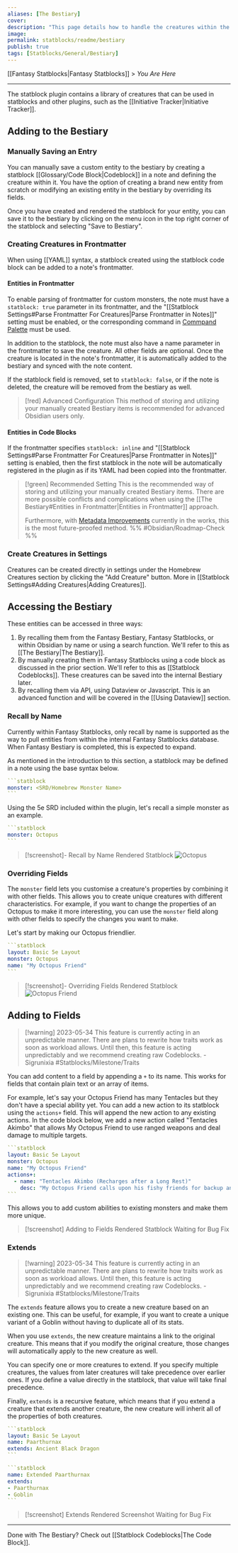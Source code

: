 ```yaml
---
aliases: [The Bestiary]
cover: 
description: "This page details how to handle the creatures within the Bestiary in Statblocks."
image: 
permalink: statblocks/readme/bestiary
publish: true
tags: [Statblocks/General/Bestiary]
---
```


[[Fantasy Statblocks|Fantasy Statblocks]] > *You Are Here*

---

The statblock plugin contains a library of creatures that can be used in statblocks and other plugins, such as the [[Initiative Tracker|Initiative Tracker]]. 

## Adding to the Bestiary

### Manually Saving an Entry

You can manually save a custom entity to the bestiary by creating a statblock [[Glossary/Code Block|Codeblock]] in a note and defining the creature within it. You have the option of creating a brand new entity from scratch or modifying an existing entity in the bestiary by overriding its fields.

Once you have created and rendered the statblock for your entity, you can save it to the bestiary by clicking on the menu icon in the top right corner of the statblock and selecting "Save to Bestiary".

### Creating Creatures in Frontmatter

When using [[YAML]] syntax, a statblock created using the statblock code block can be added to a note's frontmatter. 

#### Entities in Frontmatter

To enable parsing of frontmatter for custom monsters, the note must have a `statblock: true` parameter in its frontmatter, and the "[[Statblock Settings#Parse Frontmatter For Creatures|Parse Frontmatter in Notes]]" setting must be enabled, or the corresponding command in [Commpand Palette](https://help.obsidian.md/Plugins/Command+palette "Obsidian") must be used.

In addition to the statblock, the note must also have a name parameter in the frontmatter to save the creature. All other fields are optional. Once the creature is located in the note's frontmatter, it is automatically added to the bestiary and synced with the note content.

If the statblock field is removed, set to `statblock: false`, or if the note is deleted, the creature will be removed from the bestiary as well.

>[!red] Advanced Configuration
> This method of storing and utilizing your manually created Bestiary items is recommended for advanced Obsidian users only. 

#### Entities in Code Blocks

If the frontmatter specifies `statblock: inline` and "[[Statblock Settings#Parse Frontmatter For Creatures|Parse Frontmatter in Notes]]" setting is enabled, then the first statblock in the note will be automatically registered in the plugin as if its YAML had been copied into the frontmatter.

>[!green] Recommended Setting
> This is the recommended way of storing and utilizing your manually created Bestiary items. 
> There are more possible conflicts and complications when using the [[The Bestiary#Entities in Frontmatter|Entities in Frontmatter]] approach.
>
>Furthermore, with [Metadata Improvements](https://trello.com/b/Psqfqp7I/obsidian-roadmap "Obsidian") currently in the works, this is the most future-proofed method.
> %% #Obsidian/Roadmap-Check %%

### Create Creatures in Settings

Creatures can be created directly in settings under the Homebrew Creatures section by clicking the "Add Creature" button. More in [[Statblock Settings#Adding Creatures|Adding Creatures]].

## Accessing the Bestiary

These entities can be accessed in three ways:

1. By recalling them from the Fantasy Bestiary, Fantasy Statblocks, or within Obsidian by name or using a search function. We'll refer to this as [[The Bestiary|The Bestiary]].
2. By manually creating them in Fantasy Statblocks using a code block as discussed in the prior section. We'll refer to this as [[Statblock Codeblocks]]. These creatures can be saved into the internal Bestiary later.
3. By recalling them via API, using Dataview or Javascript. This is an advanced function and will be covered in the [[Using Dataview]] section.

### Recall by Name

Currently within Fantasy Statblocks, only recall by name is supported as the way to pull entities from within the internal Fantasy Statblocks database. When Fantasy Bestiary is completed, this is expected to expand.

As mentioned in the introduction to this section, a statblock may be defined in a note using the base syntax below.

````yaml
```statblock
monster: <SRD/Homebrew Monster Name>
```
````

Using the 5e SRD included within the plugin, let's recall a simple monster as an example.

````yaml
```statblock
monster: Octopus
```
````

>[!screenshot]- Recall by Name Rendered Statblock
> ![Octopus](https://github.com/valentine195/fantasy-statblocks/blob/gh-pages/images/statblock/statblock-the-octopus.png?raw=true)

### Overriding Fields

The `monster` field lets you customise a creature's properties by combining it with other fields. This allows you to create unique creatures with different characteristics. For example, if you want to change the properties of an Octopus to make it more interesting, you can use the `monster` field along with other fields to specify the changes you want to make. 

Let's start by making our Octopus friendlier.

````yaml
```statblock
layout: Basic 5e Layout
monster: Octopus
name: "My Octopus Friend"
```
````

>[!screenshot]- Overriding Fields Rendered Statblock
>![Octopus Friend](https://github.com/valentine195/fantasy-statblocks/blob/gh-pages/images/statblock/statblock-the-octopus-friend.png?raw=true)

## Adding to Fields

> [!warning] 2023-05-34
> This feature is currently acting in an unpredictable manner. There are plans to rewrite how traits work as soon as workload allows. Until then, this feature is acting unpredictably and we recommend creating raw Codeblocks. \- Sigrunixia
> #Statblocks/Milestone/Traits


You can add content to a field by appending a `+` to its name. This works for fields that contain plain text or an array of items.

For example, let's say your Octopus Friend has many Tentacles but they don't have a special ability yet. You can add a new action to its statblock using the `actions+` field. This will append the new action to any existing actions. In the code block below, we add a new action called "Tentacles Akimbo" that allows My Octopus Friend to use ranged weapons and deal damage to multiple targets.


````yaml
```statblock
layout: Basic 5e Layout
monster: Octopus
name: "My Octopus Friend"
actions+:
  - name: "Tentacles Akimbo (Recharges after a Long Rest)"
    desc: "My Octopus Friend calls upon his fishy friends for backup and receives a fresh shipment of 1d6 GUNS! Ranged Weapon Attack: 1 (+6 to Hit), reach 20 ft., multiple targets. Hit: 1d20 piercing damage per gun, spread across all active targets. After using Tentacles Akimbo, My Octopus Friend is slowed for two turns."
```
````

This allows you to add custom abilities to existing monsters and make them more unique.

> [!screenshot] Adding to Fields Rendered Statblock
> Waiting for Bug Fix

### Extends

> [!warning] 2023-05-34
> This feature is currently acting in an unpredictable manner. There are plans to rewrite how traits work as soon as workload allows. Until then, this feature is acting unpredictably and we recommend creating raw Codeblocks. \- Sigrunixia
> #Statblocks/Milestone/Traits

The `extends` feature allows you to create a new creature based on an existing one. This can be useful, for example, if you want to create a unique variant of a Goblin without having to duplicate all of its stats.

When you use `extends`, the new creature maintains a link to the original creature. This means that if you modify the original creature, those changes will automatically apply to the new creature as well.

You can specify one or more creatures to extend. If you specify multiple creatures, the values from later creatures will take precedence over earlier ones. If you define a value directly in the statblock, that value will take final precedence.

Finally, `extends` is a recursive feature, which means that if you extend a creature that extends another creature, the new creature will inherit all of the properties of both creatures.

````yaml
```statblock
layout: Basic 5e Layout
name: Paarthurnax
extends: Ancient Black Dragon
```
````

````yaml
```statblock
name: Extended Paarthurnax
extends:
- Paarthurnax
- Goblin
```
````

>[!screenshot] Extends Rendered Screenshot
> Waiting for Bug Fix


---

Done with The Bestiary? Check out [[Statblock Codeblocks|The Code Block]].


